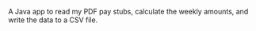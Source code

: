 A Java app to read my PDF pay stubs, calculate the weekly amounts, and write the data to a CSV file.